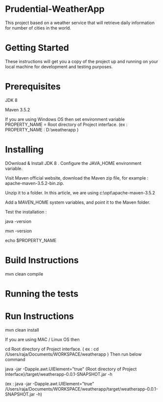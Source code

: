 # Prudential-WeatherApp
This project based on a weather service that will retrieve daily information for number of cities in the world.
# Getting Started
These instructions will get you a copy of the project up and running on your local machine for development and testing purposes.
# Prerequisites
JDK 8 

Maven 3.5.2

If you are using Windows OS then set environment variable 
PROPERTY_NAME = Root directory of Project interface. (ex : PROPERTY_NAME : D:\weatherapp )

# Installing

DOwnload & Install JDK 8 . Configure the JAVA_HOME environment variable.

Visit Maven official website, download the Maven zip file, for example : apache-maven-3.5.2-bin.zip.

Unzip it to a folder. In this article, we are using c:\opt\apache-maven-3.5.2

Add a MAVEN_HOME system variables, and point it to the Maven folder.

Test the installation :

java -version

mvn -version

echo $PROPERTY_NAME


# Build Instructions

mvn clean compile

# Running the tests


# Run Instructions

mvn clean install

If you are using MAC / Linux OS then 

cd Root directory of Project interface. ( ex : cd /Users/raja/Documents/WORKSPACE/weatherapp ) Then run below command

java -jar -Dapple.awt.UIElement="true" {Root directory of Project Interface}/target/weatherapp-0.0.1-SNAPSHOT.jar -h

(ex : java -jar -Dapple.awt.UIElement="true" /Users/raja/Documents/WORKSPACE/weatherapp/target/weatherapp-0.0.1-SNAPSHOT.jar -h)



